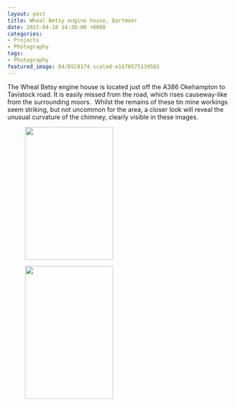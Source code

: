 ```yaml
---
layout: post
title: Wheal Betsy engine house, Dartmoor
date: 2015-04-18 14:38:00 +0000
categories:
- Projects
- Photography
tags:
- Photography
featured_image: 04/DSC0174-scaled-e1670575139502
---
```

The Wheal Betsy engine house is located just off the A386 Okehampton to Tavistock road. It is easily missed from the road, which rises causeway-like from the surrounding moors.  Whilst the remains of these tin mine workings seem striking, but not uncommon for the area, a closer look will reveal the unusual curvature of the chimney, clearly visible in these images.

<div class="gallery">

<figure><a href="https://res.cloudinary.com/circleseven/image/upload/c_limit,w_1200,h_1200,q_auto,f_auto/12/DSC0174-scaled"><img src="https://res.cloudinary.com/circleseven/image/upload/q_auto,f_auto/12/DSC0174" width="199" height="300" alt="" loading="lazy"></a></figure>
<figure><a href="https://res.cloudinary.com/circleseven/image/upload/c_limit,w_1200,h_1200,q_auto,f_auto/12/DSC0171-scaled"><img src="https://res.cloudinary.com/circleseven/image/upload/q_auto,f_auto/12/DSC0171" width="199" height="300" alt="" loading="lazy"></a></figure>

</div>
